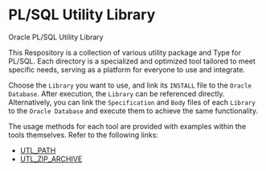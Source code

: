 # PL/SQL Utility Library

Oracle PL/SQL Utility Library

This Respository is a collection of various utility package and Type for PL/SQL. Each directory is a specialized and optimized tool tailored to meet specific needs, serving as a platform for everyone to use and integrate.

Choose the `Library` you want to use, and link its `INSTALL` file to the `Oracle Database`. After execution, the `Library` can be referenced directly. Alternatively, you can link the `Specification` and `Body` files of each `Library` to the `Oracle Database` and execute them to achieve the same functionality.

The usage methods for each tool are provided with examples within the tools themselves. Refer to the following links:

-   [UTL_PATH](./UTL_PATH/README.md)
-   [UTL_ZIP_ARCHIVE](./UTL_ZIP_ARCHIVE/README.md)

